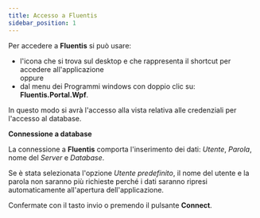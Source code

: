 ```yaml
---
title: Accesso a Fluentis
sidebar_position: 1
---
```


Per accedere a **Fluentis** si può usare:

- l'icona che si trova sul desktop e che rappresenta il shortcut per accedere all'applicazione  
    oppure  
- dal menu dei Programmi windows con doppio clic su: **Fluentis.Portal.Wpf**.  

In questo modo si avrà l'accesso alla vista relativa alle credenziali per l'accesso al database.

**Connessione a database**

La connessione a **Fluentis** comporta l'inserimento dei dati: *Utente*, *Parola*, nome del *Server* e *Database*.

Se è stata selezionata l'opzione *Utente predefinito*, il nome del utente e la parola non saranno più richieste perché i dati saranno ripresi automaticamente all'apertura dell'applicazione.

Confermate con il tasto invio o premendo il pulsante **Connect**.